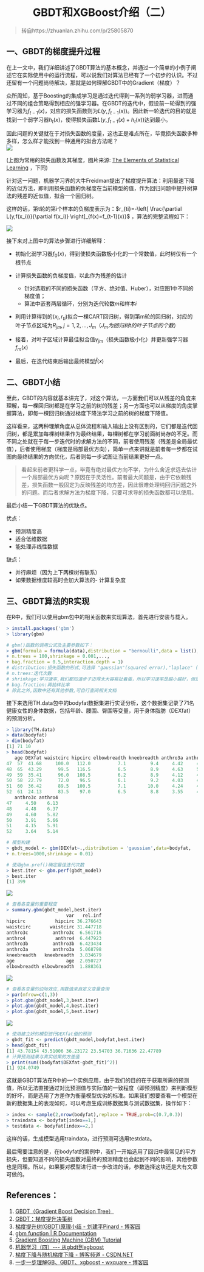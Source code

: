 
<!-- ---
title: "GBDT和XGBoost介绍（二）"    
author:     
date: February 18, 2019    

toc:    
  depth_from: 1    
  depth_to: 6    
  ordered: false    
---
-->
# <center>GBDT和XGBoost介绍（二）</center>  
 

>转自https://zhuanlan.zhihu.com/p/25805870 

## 一、GBDT的梯度提升过程    
在上一文中，我们详细讲述了GBDT算法的基本概念，并通过一个简单的小例子阐述它在实际使用中的运行流程，可以说我们对算法已经有了一个初步的认识。不过还留有一个问题尚待解决，那就是如何理解GBDT中的Gradient（梯度）？

众所周知，基于Boosting的集成学习是通过迭代得到一系列的弱学习器，进而通过不同的组合策略得到相应的强学习器。在GBDT的迭代中，假设前一轮得到的强学习器为$f_{t-1}(x)$，对应的损失函数则为$L(y,f_{t-1}(x))$。因此新一轮迭代的目的就是找到一个弱学习器$h_t(x)$，使得损失函数$L(y,f_{t-1}(x)+h_t(x))$达到最小。

因此问题的关键就在于对损失函数的度量，这也正是难点所在，毕竟损失函数多种多样，怎么样才能找到一种通用的拟合方法呢？    
<img src=./pictures/gbdt_3.jpg>    

(上图为常用的损失函数及其梯度，图片来源: [The Elements of Statistical Learning](https://web.stanford.edu/~hastie/ElemStatLearn//) ，下同)    

针对这一问题，机器学习界的大牛Freidman提出了梯度提升算法：利用最速下降的近似方法，即利用损失函数的负梯度在当前模型的值，作为回归问题中提升树算法的残差的近似值，拟合一个回归树。

这样的话，第t轮的第i个样本的负梯度表示为：$r_{ti}=-\left[ \frac{\partial L(y,f(x_i))}{\partial f(x_i)} \right]_{f(x)=f_{t-1}(x)}$  ，算法的完整流程如下：

<img src=./pictures/gbdt_4.jpg>    

接下来对上图中的算法步骤进行详细解释：

- 初始化弱学习器$f_0(x)$，得到使损失函数极小化的一个常数值，此时树仅有一个根节点
- 计算损失函数的负梯度值，以此作为残差的估计
  - 针对选取的不同的损失函数（平方、绝对值、Huber），对应图1中不同的梯度值；
  - 算法中嵌套两层循环，分别为迭代轮数$m$和样本$i$

- 利用计算得到的$(x_i,r_{ti})$拟合一棵CART回归树，得到第m轮的回归树，对应的叶子节点区域为$R_{jm},j=1,2,...,J_m（J_m为回归树t的叶子节点的个数）$
- 接着，对叶子区域计算最佳拟合值$\gamma _{jm}$（损失函数极小化）并更新强学习器$f_m(x)$
- 最后，在迭代结束后输出最终模型$\widehat{f}(x)$    

## 二、GBDT小结
至此，GBDT的内容就基本讲完了，对这个算法，一方面我们可以从残差的角度来理解，每一棵回归树都是在学习之前的树的残差；另一方面也可以从梯度的角度掌握算法，即每一棵回归树通过梯度下降法学习之前的树的梯度下降值。

这样看来，这两种理解角度从总体流程和输入输出上没有区别的，它们都是迭代回归树，都是累加每棵树结果作为最终结果，每棵树都在学习前面树尚存的不足。而不同之处就在于每一步迭代时的求解方法的不同，前者使用残差（残差是全局最优值），后者使用梯度（梯度是局部最优方向），简单一点来讲就是前者每一步都在试图向最终结果的方向优化，后者则每一步试图让当前结果更好一点。

>看起来前者更科学一点，毕竟有绝对最优方向不学，为什么舍近求远去估计一个局部最优方向呢？原因在于灵活性。前者最大问题是，由于它依赖残差，损失函数一般固定为反映残差的均方差，因此很难处理纯回归问题之外的问题。而后者求解方法为梯度下降，只要可求导的损失函数都可以使用。    

最后小结一下GBDT算法的优缺点。

优点：

- 预测精度高
- 适合低维数据
- 能处理非线性数据    

缺点：

- 并行麻烦（因为上下两棵树有联系）
- 如果数据维度较高时会加大算法的- 计算复杂度

## 三、GBDT算法的R实现
在R中，我们可以使用gbm包中的相关函数来实现算法，首先进行安装与载入。
```r
> install.packages('gbm')
> library(gbm)  
```  

```r
# gbm()函数的调用公式及主要参数如下：
> gbm(formula = formula(data),distribution = "bernoulli",data = list(),
+ n.trees = 100,shrinkage = 0.001,...,
+ bag.fraction = 0.5,interaction.depth = 1)
# distribution:损失函数的形式,可选择 "gaussian"(squared error),"laplace" (absolute loss),"bernoulli"(logistic regression for 0-1 outcomes), "huberized"(huberized hinge loss for 0-1 outcomes)等
# n.trees:迭代次数
# shrinkage:学习速率,我们都知道步子迈得太大容易扯着蛋，所以学习速率是越小越好，但是步子太小的话，步数就得增加，也就是训练的迭代次数需要加大才能使模型达到最优，这样训练所需时间和计算资源也相应加大了,gbm作者的经验法则是设置参数在0.01-0.001之间
# bag.fraction:再抽样比率
# 除此之外,函数中还有其他参数,可自行查阅相关文档     
```   

接下来选用TH.data包中的bodyfat数据集进行实证分析，这个数据集记录了71名健康女性的身体数据，包括年龄、腰围、臀围等变量，用于身体脂肪（DEXfat）的预测分析。   
```r
> library(TH.data)
> data(bodyfat)
> dim(bodyfat)
[1] 71 10
> head(bodyfat)
   age DEXfat waistcirc hipcirc elbowbreadth kneebreadth anthro3a anthro3b
47  57  41.68     100.0   112.0          7.1         9.4     4.42     4.95 
48  65  43.29      99.5   116.5          6.5         8.9     4.63     5.01 
49  59  35.41      96.0   108.5          6.2         8.9     4.12     4.74     
50  58  22.79      72.0    96.5          6.1         9.2     4.03     4.48     
51  60  36.42      89.5   100.5          7.1        10.0     4.24     4.68     
52  61  24.13      83.5    97.0          6.5         8.8     3.55     4.06       
   anthro3c anthro4
47     4.50    6.13
48     4.48    6.37
49     4.60    5.82
50     3.91    5.66
51     4.15    5.91
52     3.64    5.14    
```   

```r
# 模型构建
> gbdt_model <- gbm(DEXfat~.,distribution = 'gaussian',data=bodyfat,
+ n.trees=1000,shrinkage = 0.01)
```   

```r
# 使用gbm.pref()确定最佳迭代次数
> best.iter <- gbm.perf(gbdt_model)
> best.iter
[1] 399
```    

<img src=./pictures/gbdt_5.jpg>  

```r
# 查看各变量的重要程度
> summary.gbm(gbdt_model,best.iter)
                      var   rel.inf
hipcirc           hipcirc 36.276643
waistcirc       waistcirc 31.447718
anthro3c         anthro3c  6.561716
anthro4           anthro4  6.447923
anthro3b         anthro3b  6.423434
anthro3a         anthro3a  5.068798
kneebreadth   kneebreadth  3.834679
age                   age  2.050727
elbowbreadth elbowbreadth  1.888361
```    

<img src=./pictures/gbdt_6.jpg>   

```r
# 查看各变量的边际效应,用数值来自定义变量查询
> par(mfrow=c(1,3))
> plot.gbm(gbdt_model,3,best.iter)
> plot.gbm(gbdt_model,4,best.iter)
> plot.gbm(gbdt_model,5,best.iter)
```    

<img src=./pictures/gbdt_7.jpg> 

```r
# 使用建立好的模型进行DEXfat值的预测
> gbdt_fit <- predict(gbdt_model,bodyfat,best.iter)
> head(gbdt_fit)
[1] 43.78154 43.51006 36.23172 23.54703 36.71636 22.47789
# 计算预测结果与真实结果的方差值
> print(sum((bodyfat$DEXfat-gbdt_fit)^2))
[1] 924.0749
```

这就是GBDT算法在R中的一个实例应用，由于我们的目的在于获取所需的预测值，所以无法直接通过对比预测值与实际值的一致程度（即预测精度）来判断模型的好坏，而是选用了方差作为衡量模型优劣的标准。如果我们想要查看一个模型在新的数据集上的表现如何，可以考虑生成训练数据集与测试数据集，操作如下：    
```r
> index <- sample(2,nrow(bodyfat),replace = TRUE,prob=c(0.7,0.3))
> traindata <- bodyfat[index==1,]
> testdata <- bodyfat[index==2,]
```   

这样的话，生成模型选用traindata，进行预测可选用testdata。

最后需要注意的是，在bodyfat的案例中，我们一开始选用了回归中最常见的平方损失，但要知道不同的损失函数对最终的预测精度也会起到不同的影响，其他参数也是同理。所以，如果要对模型进行进一步改进的话，参数选择这块还是大有文章可做的。



## References：

1. [GBDT（Gradient Boost Decision Tree）](http://www.cnblogs.com/zhizhan/p/5088775.html)   
2. [GBDT：梯度提升决策树](https://www.jianshu.com/p/005a4e6ac775)
3. [梯度提升树(GBDT)原理小结 - 刘建平Pinard - 博客园](http://www.cnblogs.com/pinard/p/6140514.html)
4. [gbm function | R Documentation](http://www.rdocumentation.org/packages/gbm/versions/2.1.1/topics/gbm)
5. [Gradient Boosting Machine (GBM) Tutorial](http://allstate-university-hackathons.github.io/PredictionChallenge2016/GBM)
6. [机器学习（四）--- 从gbdt到xgboost](http://www.cnblogs.com/mfryf/p/6276921.html)
7. [梯度下降与随机梯度下降 - 博客频道 - CSDN.NET](http://blog.csdn.net/u014568921/article/details/44856915)
8. [一步一步理解GB、GBDT、xgboost - wxquare - 博客园](http://www.cnblogs.com/wxquare/p/5541414.html)
